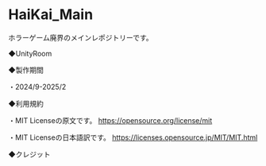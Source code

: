 # HaiKai_Main
ホラーゲーム廃界のメインレポジトリーです。

◆UnityRoom



◆製作期間

・2024/9-2025/2

◆利用規約

・MIT Licenseの原文です。
https://opensource.org/license/mit

・MIT Licenseの日本語訳です。
https://licenses.opensource.jp/MIT/MIT.html

◆クレジット
